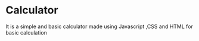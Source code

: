 # Calculator
It is a simple and basic calculator made using Javascript ,CSS and HTML for basic calculation
